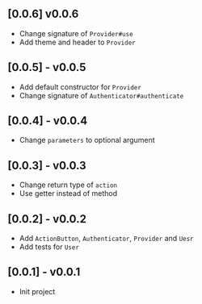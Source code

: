 ## [0.0.6] v0.0.6

* Change signature of `Provider#use`
* Add theme and header to `Provider`

## [0.0.5] - v0.0.5

* Add default constructor for `Provider`
* Change signature of `Authenticator#authenticate`

## [0.0.4] - v0.0.4

* Change `parameters` to optional argument

## [0.0.3] - v0.0.3

* Change return type of `action`
* Use getter instead of method

## [0.0.2] - v0.0.2

* Add `ActionButton`, `Authenticator`, `Provider` and `Uesr`
* Add tests for `User`

## [0.0.1] - v0.0.1

* Init project
